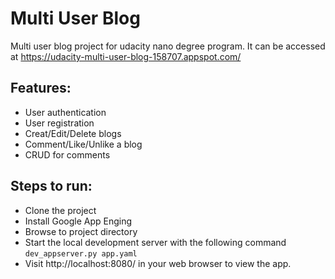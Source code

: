# Multi User Blog
Multi user blog project for udacity nano degree program. It can be accessed at https://udacity-multi-user-blog-158707.appspot.com/
## Features:
* User authentication
* User registration
* Creat/Edit/Delete blogs
* Comment/Like/Unlike a blog
* CRUD for comments


## Steps to run:
* Clone the project
* Install Google App Enging
* Browse to project directory
* Start the local development server with the following command
```dev_appserver.py app.yaml```
* Visit http://localhost:8080/ in your web browser to view the app.

